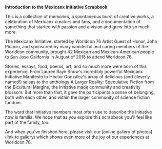 **Introduction to the Mexicanx Initiative Scrapbook**

This is a collection of memories, a spontaneous burst of creative works, a celebration of Mexicanx creators and fans, and a documentation of something that started with passion and a vision and grew into so much more.

The Mexicanx Initiative, started by Worldcon 76 Artist Guest of Honor, John Picacio, and sponsored by many wonderful and caring members of the Worldcon community, brought 42 Mexican and Mexican-American people to San Jose California in August of 2018 to attend Worldcon 76.

Stories, essays, food, poems, art, and so much more were born of this experience. From Lauren Raye Snow's incredibly powerful Mexicanx Initiative Manifesto to Héctor González's array of delicious (and cleverly named!) salsas to the anthology A Larger Reality: Speculative Fiction from the Bicultural Margins, the Initiative made community and creativity blossom. But more than that, it gave the participants a sense of belonging, both with each other, and within the larger community of science fiction fandom.

The word that Initiative members most often use to describe the Initiative now is familia. We hope that as you explore this scrapbook you'll feel like part of the family, too.

And when you've finished here, please visit our [online gallery of photos](link to gallery) which shows even more of the joy of our experiences at Worldcon 76.
